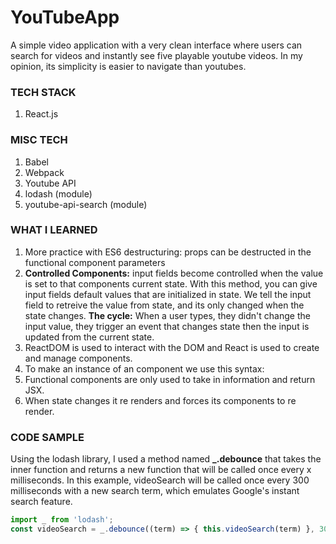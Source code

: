 # YouTubeApp

A simple video application with a very clean interface where users can search for videos and instantly see five playable youtube videos. In my opinion, its simplicity is easier to navigate than youtubes.

### TECH STACK
1. React.js

### MISC TECH
1. Babel
2. Webpack
3. Youtube API
4. lodash (module)
5. youtube-api-search (module)

### WHAT I LEARNED
1. More practice with ES6 destructuring: props can be destructed in the functional component parameters
2. **Controlled Components:** input fields become controlled when the value is set to that components current state. With this method, you can give input fields default values that are initialized in state. We tell the input field to retreive the value from state, and its only changed when the state changes. **The cycle:** When a user types, they didn't change the input value, they trigger an event that changes state then the input is updated from the current state.
3. ReactDOM is used to interact with the DOM and React is used to create and manage components.
4. To make an instance of an component we use this syntax: <ComponentName />
5. Functional components are only used to take in information and return JSX.
6. When state changes it re renders and forces its components to re render.

### CODE SAMPLE
Using the lodash library, I used a method named **_.debounce** that takes the inner function and returns a new function that will be called once every x milliseconds. In this example, videoSearch will be called once every 300 milliseconds with a new search term, which emulates Google's instant search feature.

```javascript
import _ from 'lodash';
const videoSearch = _.debounce((term) => { this.videoSearch(term) }, 300);
```
